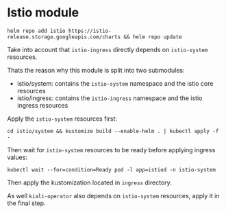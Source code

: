 # Istio module

```
helm repo add istio https://istio-release.storage.googleapis.com/charts && helm repo update
```

Take into account that `istio-ingress` directly depends on `istio-system` resources.

Thats the reason why this module is split into two submodules:

- istio/system: contains the `istio-system` namespace and the istio core resources
- istio/ingress: contains the `istio-ingress` namespace and the istio ingress resources

Apply the `istio-system` resources first:
```
cd istio/system && kustomize build --enable-helm . | kubectl apply -f -
```

Then wait for `istio-system` resources to be ready before applying ingress values:
```
kubectl wait --for=condition=Ready pod -l app=istiod -n istio-system
```

Then apply the kustomization located in `ingress` directory.

As well `kiali-operator` also depends on `istio-system` resources, apply it in the final step.
